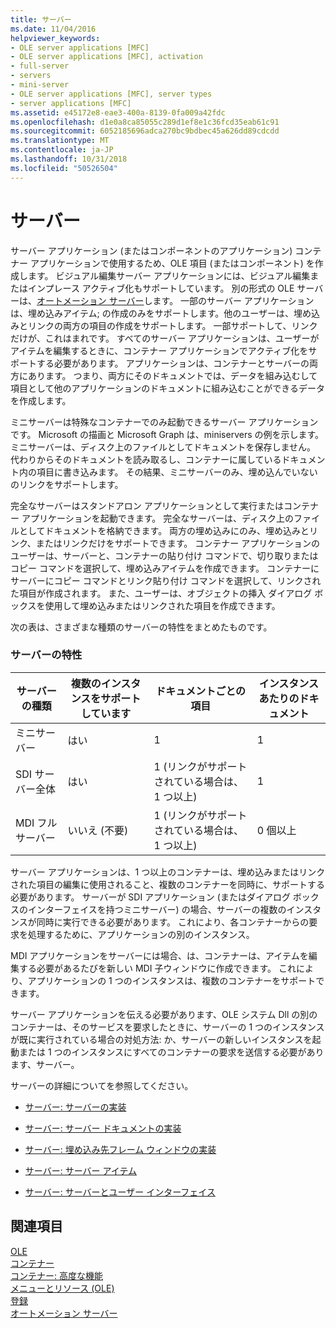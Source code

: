 ```yaml
---
title: サーバー
ms.date: 11/04/2016
helpviewer_keywords:
- OLE server applications [MFC]
- OLE server applications [MFC], activation
- full-server
- servers
- mini-server
- OLE server applications [MFC], server types
- server applications [MFC]
ms.assetid: e45172e8-eae3-400a-8139-0fa009a42fdc
ms.openlocfilehash: d1e0a8ca85055c289d1ef8e1c36fcd35eab61c91
ms.sourcegitcommit: 6052185696adca270bc9bdbec45a626dd89cdcdd
ms.translationtype: MT
ms.contentlocale: ja-JP
ms.lasthandoff: 10/31/2018
ms.locfileid: "50526504"
---
```

# <a name="servers"></a>サーバー

サーバー アプリケーション (またはコンポーネントのアプリケーション) コンテナー アプリケーションで使用するため、OLE 項目 (またはコンポーネント) を作成します。 ビジュアル編集サーバー アプリケーションには、ビジュアル編集またはインプレース アクティブ化もサポートしています。 別の形式の OLE サーバーは、[オートメーション サーバー](../mfc/automation-servers.md)します。 一部のサーバー アプリケーションは、埋め込みアイテム; の作成のみをサポートします。他のユーザーは、埋め込みとリンクの両方の項目の作成をサポートします。 一部サポートして、リンクだけが、これはまれです。 すべてのサーバー アプリケーションは、ユーザーがアイテムを編集するときに、コンテナー アプリケーションでアクティブ化をサポートする必要があります。 アプリケーションは、コンテナーとサーバーの両方にあります。 つまり、両方にそのドキュメントでは、データを組み込むして項目として他のアプリケーションのドキュメントに組み込むことができるデータを作成します。

ミニサーバーは特殊なコンテナーでのみ起動できるサーバー アプリケーションです。 Microsoft の描画と Microsoft Graph は、miniservers の例を示します。 ミニサーバーは、ディスク上のファイルとしてドキュメントを保存しません。 代わりからそのドキュメントを読み取るし、コンテナーに属しているドキュメント内の項目に書き込みます。 その結果、ミニサーバーのみ、埋め込んでいないのリンクをサポートします。

完全なサーバーはスタンドアロン アプリケーションとして実行またはコンテナー アプリケーションを起動できます。 完全なサーバーは、ディスク上のファイルとしてドキュメントを格納できます。 両方の埋め込みにのみ、埋め込みとリンク、またはリンクだけをサポートできます。 コンテナー アプリケーションのユーザーは、サーバーと、コンテナーの貼り付け コマンドで、切り取りまたはコピー コマンドを選択して、埋め込みアイテムを作成できます。 コンテナーにサーバーにコピー コマンドとリンク貼り付け コマンドを選択して、リンクされた項目が作成されます。 また、ユーザーは、オブジェクトの挿入 ダイアログ ボックスを使用して埋め込みまたはリンクされた項目を作成できます。

次の表は、さまざまな種類のサーバーの特性をまとめたものです。

### <a name="server-characteristics"></a>サーバーの特性

|サーバーの種類|複数のインスタンスをサポートしています|ドキュメントごとの項目|インスタンスあたりのドキュメント|
|--------------------|---------------------------------|------------------------|----------------------------|
|ミニサーバー|はい|1|1|
|SDI サーバー全体|はい|1 (リンクがサポートされている場合は、1 つ以上)|1|
|MDI フル サーバー|いいえ (不要)|1 (リンクがサポートされている場合は、1 つ以上)|0 個以上|

サーバー アプリケーションは、1 つ以上のコンテナーは、埋め込みまたはリンクされた項目の編集に使用されること、複数のコンテナーを同時に、サポートする必要があります。 サーバーが SDI アプリケーション (またはダイアログ ボックスのインターフェイスを持つミニサーバー) の場合、サーバーの複数のインスタンスが同時に実行できる必要があります。 これにより、各コンテナーからの要求を処理するために、アプリケーションの別のインスタンス。

MDI アプリケーションをサーバーには場合、は、コンテナーは、アイテムを編集する必要があるたびを新しい MDI 子ウィンドウに作成できます。 これにより、アプリケーションの 1 つのインスタンスは、複数のコンテナーをサポートできます。

サーバー アプリケーションを伝える必要があります、OLE システム Dll の別のコンテナーは、そのサービスを要求したときに、サーバーの 1 つのインスタンスが既に実行されている場合の対処方法: か、サーバーの新しいインスタンスを起動または 1 つのインスタンスにすべてのコンテナーの要求を送信する必要があります、サーバー。

サーバーの詳細についてを参照してください。

- [サーバー: サーバーの実装](../mfc/servers-implementing-a-server.md)

- [サーバー: サーバー ドキュメントの実装](../mfc/servers-implementing-server-documents.md)

- [サーバー: 埋め込み先フレーム ウィンドウの実装](../mfc/servers-implementing-in-place-frame-windows.md)

- [サーバー: サーバー アイテム](../mfc/servers-server-items.md)

- [サーバー: サーバーとユーザー インターフェイス](../mfc/servers-user-interface-issues.md)

## <a name="see-also"></a>関連項目

[OLE](../mfc/ole-in-mfc.md)<br/>
[コンテナー](../mfc/containers.md)<br/>
[コンテナー: 高度な機能](../mfc/containers-advanced-features.md)<br/>
[メニューとリソース (OLE)](../mfc/menus-and-resources-ole.md)<br/>
[登録](../mfc/registration.md)<br/>
[オートメーション サーバー](../mfc/automation-servers.md)


